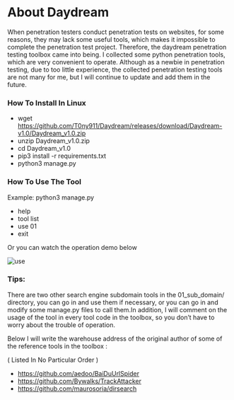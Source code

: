 # About Daydream
When penetration testers conduct penetration tests on websites, for some reasons, they may lack some useful tools, which makes it impossible to complete the penetration test project. Therefore, the daydream penetration testing toolbox came into being. I collected some python penetration tools, which are very convenient to operate. Although as a newbie in penetration testing, due to too little experience, the collected penetration testing tools are not many for me, but I will continue to update and add them in the future.

### How To Install In Linux
- wget https://github.com/T0ny911/Daydream/releases/download/Daydream-v1.0/Daydream_v1.0.zip
- unzip Daydream_v1.0.zip
- cd Daydream_v1.0
- pip3 install -r requirements.txt
- python3 manage.py

### How To Use The Tool
Example:
python3 manage.py
- help
- tool list
- use 01
- exit

Or you can watch the operation demo below

![use](https://user-images.githubusercontent.com/78642990/129877741-a4761d51-0655-4f61-a780-4359b7ec375f.gif)

### Tips:

There are two other search engine subdomain tools in the 01_sub_domain/ directory, you can go in and use them if necessary, or you can go in and modify some manage.py files to call them.In addition, I will comment on the usage of the tool in every tool code in the toolbox, so you don’t have to worry about the trouble of operation.

Below I will write the warehouse address of the original author of some of the reference tools in the toolbox :

( Listed In No Particular Order )
- https://github.com/aedoo/BaiDuUrlSpider
- https://github.com/Bywalks/TrackAttacker
- https://github.com/maurosoria/dirsearch
